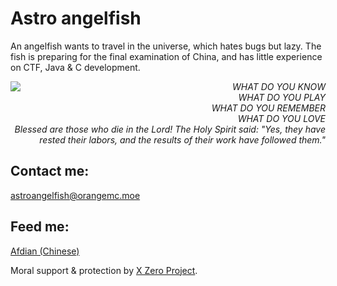 # Astro angelfish

An angelfish wants to travel in the universe, which hates bugs but lazy.
The fish is preparing for the final examination of China, and has little experience on CTF, Java & C development.

<img src="https://github-readme-stats.vercel.app/api/top-langs/?username=astro-angelfish&layout=compact&theme=tokyonight" align="left" />

<div align="right">
<i>
WHAT DO YOU KNOW<br>
WHAT DO YOU PLAY<br>
WHAT DO YOU REMEMBER<br>
WHAT DO YOU LOVE<br>
Blessed are those who die in the Lord! The Holy Spirit said: "Yes, they have rested their labors, and the results of their work have followed them."
</i>
</div>

## Contact me:
<astroangelfish@orangemc.moe>

## Feed me:
[Afdian (Chinese)](https://afdian.net/@astro-angelfish)

Moral support & protection by [X Zero Project](https://github.com/x-zero0w0).
